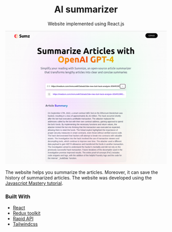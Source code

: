 <h1 align="center">AI summarizer</h1>

<p align="center">
Website implemented using React.js
<br />
</p>

<p align="center">
  <img src="public/demo.png" alt="demo" />
</p>

The website helps you summarize the articles. Moreover, it can save the history of summarized articles. The website was developed using the [Javascript Mastery tutorial](https://youtu.be/vpvtZZi5ZWk?si=Cp-6ftr0EOWUjDOV).

### Built With
* [React](https://react.dev/)
* [Redux toolkit](https://redux-toolkit.js.org/)
* [Rapid API](https://rapidapi.com/)
* [Tailwindcss](https://tailwindcss.com/)